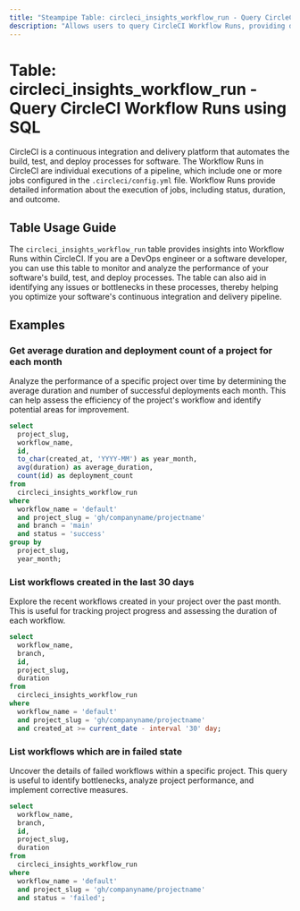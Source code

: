 ```yaml
---
title: "Steampipe Table: circleci_insights_workflow_run - Query CircleCI Workflow Runs using SQL"
description: "Allows users to query CircleCI Workflow Runs, providing detailed insights into each workflow run's performance and status."
---
```


# Table: circleci_insights_workflow_run - Query CircleCI Workflow Runs using SQL

CircleCI is a continuous integration and delivery platform that automates the build, test, and deploy processes for software. The Workflow Runs in CircleCI are individual executions of a pipeline, which include one or more jobs configured in the `.circleci/config.yml` file. Workflow Runs provide detailed information about the execution of jobs, including status, duration, and outcome.

## Table Usage Guide

The `circleci_insights_workflow_run` table provides insights into Workflow Runs within CircleCI. If you are a DevOps engineer or a software developer, you can use this table to monitor and analyze the performance of your software's build, test, and deploy processes. The table can also aid in identifying any issues or bottlenecks in these processes, thereby helping you optimize your software's continuous integration and delivery pipeline.

## Examples

### Get average duration and deployment count of a project for each month
Analyze the performance of a specific project over time by determining the average duration and number of successful deployments each month. This can help assess the efficiency of the project's workflow and identify potential areas for improvement.

```sql
select
  project_slug,
  workflow_name,
  id,
  to_char(created_at, 'YYYY-MM') as year_month,
  avg(duration) as average_duration,
  count(id) as deployment_count
from
  circleci_insights_workflow_run
where
  workflow_name = 'default'
  and project_slug = 'gh/companyname/projectname'
  and branch = 'main'
  and status = 'success'
group by
  project_slug,
  year_month;
```

### List workflows created in the last 30 days
Explore the recent workflows created in your project over the past month. This is useful for tracking project progress and assessing the duration of each workflow.

```sql
select
  workflow_name,
  branch,
  id,
  project_slug,
  duration
from
  circleci_insights_workflow_run
where
  workflow_name = 'default'
  and project_slug = 'gh/companyname/projectname'
  and created_at >= current_date - interval '30' day;
```

### List workflows which are in failed state
Uncover the details of failed workflows within a specific project. This query is useful to identify bottlenecks, analyze project performance, and implement corrective measures.

```sql
select
  workflow_name,
  branch,
  id,
  project_slug,
  duration
from
  circleci_insights_workflow_run
where
  workflow_name = 'default'
  and project_slug = 'gh/companyname/projectname'
  and status = 'failed';
```